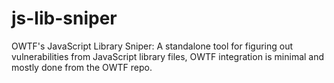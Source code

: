 js-lib-sniper
=============

OWTF's JavaScript Library Sniper: A standalone tool for figuring out vulnerabilities from JavaScript library files, OWTF integration is minimal and mostly done from the OWTF repo.
